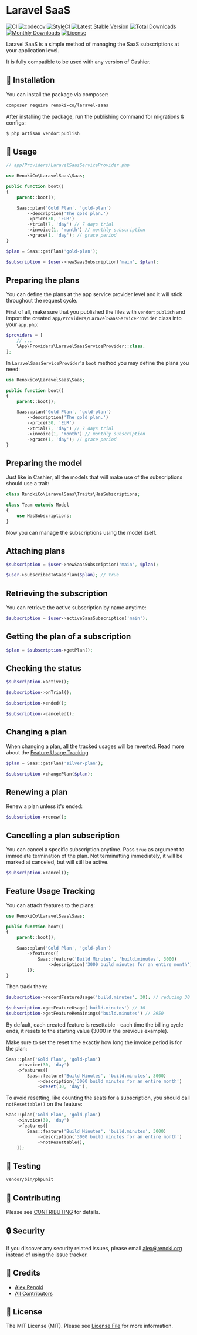 Laravel SaaS
============

![CI](https://github.com/renoki-co/laravel-saas/workflows/CI/badge.svg?branch=master)
[![codecov](https://codecov.io/gh/renoki-co/laravel-saas/branch/master/graph/badge.svg)](https://codecov.io/gh/renoki-co/laravel-saas/branch/master)
[![StyleCI](https://github.styleci.io/repos/277109456/shield?branch=master)](https://github.styleci.io/repos/277109456)
[![Latest Stable Version](https://poser.pugx.org/renoki-co/laravel-saas/v/stable)](https://packagist.org/packages/renoki-co/laravel-saas)
[![Total Downloads](https://poser.pugx.org/renoki-co/laravel-saas/downloads)](https://packagist.org/packages/renoki-co/laravel-saas)
[![Monthly Downloads](https://poser.pugx.org/renoki-co/laravel-saas/d/monthly)](https://packagist.org/packages/renoki-co/laravel-saas)
[![License](https://poser.pugx.org/renoki-co/laravel-saas/license)](https://packagist.org/packages/renoki-co/laravel-saas)

Laravel SaaS is a simple method of managing the SaaS subscriptions at your application level.

It is fully compatible to be used with any version of Cashier.

## 🚀 Installation

You can install the package via composer:

```bash
composer require renoki-co/laravel-saas
```

After installing the package, run the publishing command for migrations & configs:

```bash
$ php artisan vendor:publish
```

## 🙌 Usage

``` php
// app/Providers/LaravelSaasServiceProvider.php

use RenokiCo\LaravelSaas\Saas;

public function boot()
{
    parent::boot();

    Saas::plan('Gold Plan', 'gold-plan')
        ->description('The gold plan.')
        ->price(30, 'EUR')
        ->trial(7, 'day') // 7 days trial
        ->invoice(1, 'month') // monthly subscription
        ->grace(1, 'day'); // grace period
}
```

```php
$plan = Saas::getPlan('gold-plan');

$subscription = $user->newSaasSubscription('main', $plan);
```

## Preparing the plans

You can define the plans at the app service provider level and it will stick throughout the request cycle.

First of all, make sure that you published the files with `vendor:publish` and import the created `app/Providers/LaravelSaasServiceProvider` class into your `app.php`:

```php
$providers = [
    // ...
    \App\Providers\LaravelSaasServiceProvider::class,
];
```

In `LaravelSaasServiceProvider`'s `boot` method you may define the plans you need:

```php
use RenokiCo\LaravelSaas\Saas;

public function boot()
{
    parent::boot();

    Saas::plan('Gold Plan', 'gold-plan')
        ->description('The gold plan.')
        ->price(30, 'EUR')
        ->trial(7, 'day') // 7 days trial
        ->invoice(1, 'month') // monthly subscription
        ->grace(1, 'day'); // grace period
}
```

## Preparing the model

Just like in Cashier, all the models that will make use of the subscriptions should use a trait:

```php
class RenokiCo\LaravelSaas\Traits\HasSubscriptions;

class Team extends Model
{
    use HasSubscriptions;
}
```

Now you can manage the subscriptions using the model itself.

## Attaching plans

```php
$subscription = $user->newSaasSubscription('main', $plan);

$user->subscribedToSaasPlan($plan); // true
```

## Retrieving the subscription

You can retrieve the active subscription by name anytime:

```php
$subscription = $user->activeSaasSubscription('main');
```

## Getting the plan of a subscription

```php
$plan = $subscription->getPlan();
```

## Checking the status

```php
$subscription->active();

$subscription->onTrial();

$subscription->ended();

$subscription->canceled();
```

## Changing a plan

When changing a plan, all the tracked usages will be reverted. Read more about the [Feature Usage Tracking](#feature-usage-tracking)

```php
$plan = Saas::getPlan('silver-plan');

$subscription->changePlan($plan);
```

## Renewing a plan

Renew a plan unless it's ended:

```php
$subscription->renew();
```

## Cancelling a plan subscription

You can cancel a specific subscription anytime. Pass `true` as argument to immediate termination of the plan. Not terminatting immediately, it will be marked at canceled, but will still be active.

```php
$subscription->cancel();
```

## Feature Usage Tracking

You can attach features to the plans:

```php
use RenokiCo\LaravelSaas\Saas;

public function boot()
{
    parent::boot();

    Saas::plan('Gold Plan', 'gold-plan')
        ->features([
            Saas::feature('Build Minutes', 'build.minutes', 3000)
                ->description('3000 build minutes for an entire month'),
        ]);
}
```

Then track them:

```php
$subscription->recordFeatureUsage('build.minutes', 30); // reducing 30 mins

$subscription->getFeatureUsage('build.minutes') // 30
$subscription->getFeatureRemainings('build.minutes') // 2950
```

By default, each created feature is resettable - each time the billing cycle ends, it resets to the starting value (3000 in the previous example).

Make sure to set the reset time exactly how long the invoice period is for the plan:

```php
Saas::plan('Gold Plan', 'gold-plan')
    ->invoice(30, 'day')
    ->features([
        Saas::feature('Build Minutes', 'build.minutes', 3000)
            ->description('3000 build minutes for an entire month')
            ->reset(30, 'day'),
```

To avoid resetting, like counting the seats for a subscription, you should call `notResettable()` on the feature:

```php
Saas::plan('Gold Plan', 'gold-plan')
    ->invoice(30, 'day')
    ->features([
        Saas::feature('Build Minutes', 'build.minutes', 3000)
            ->description('3000 build minutes for an entire month')
            ->notResettable(),
    ]);
```

## 🐛 Testing

``` bash
vendor/bin/phpunit
```

## 🤝 Contributing

Please see [CONTRIBUTING](CONTRIBUTING.md) for details.

## 🔒  Security

If you discover any security related issues, please email alex@renoki.org instead of using the issue tracker.

## 🎉 Credits

- [Alex Renoki](https://github.com/rennokki)
- [All Contributors](../../contributors)

## 📄 License

The MIT License (MIT). Please see [License File](LICENSE) for more information.
